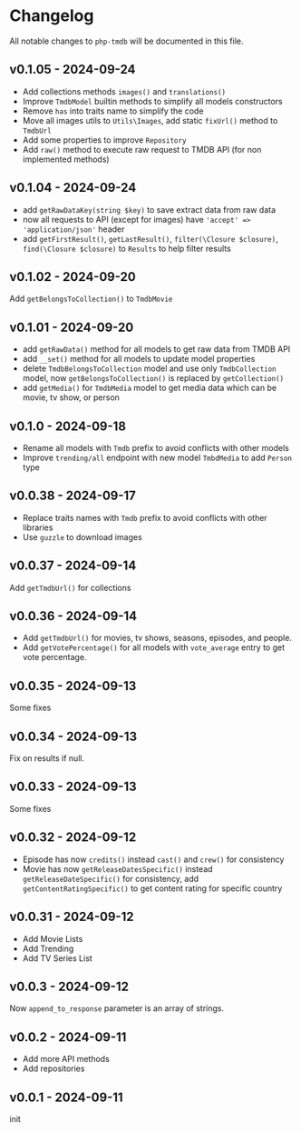 # Changelog

All notable changes to `php-tmdb` will be documented in this file.

## v0.1.05 - 2024-09-24

- Add collections methods `images()` and `translations()`
- Improve `TmdbModel` builtin methods to simplify all models constructors
- Remove `has` into traits name to simplify the code
- Move all images utils to `Utils\Images`, add static `fixUrl()` method to `TmdbUrl`
- Add some properties to improve `Repository`
- Add `raw()` method to execute raw request to TMDB API (for non implemented methods)

## v0.1.04 - 2024-09-24

- add `getRawDataKey(string $key)` to save extract data from raw data
- now all requests to API (except for images) have `'accept' => 'application/json'` header
- add `getFirstResult()`, `getLastResult()`, `filter(\Closure $closure)`, `find(\Closure $closure)` to `Results` to help filter results

## v0.1.02 - 2024-09-20

Add `getBelongsToCollection()` to `TmdbMovie`

## v0.1.01 - 2024-09-20

- add `getRawData()` method for all models to get raw data from TMDB API
- add `__set()` method for all models to update model properties
- delete `TmdbBelongsToCollection` model and use only `TmdbCollection` model, now `getBelongsToCollection()` is replaced by `getCollection()`
- add `getMedia()` for `TmdbMedia` model to get media data which can be movie, tv show, or person

## v0.1.0 - 2024-09-18

- Rename all models with `Tmdb` prefix to avoid conflicts with other models
- Improve `trending/all` endpoint with new model `TmbdMedia` to add `Person` type

## v0.0.38 - 2024-09-17

- Replace traits names with `Tmdb` prefix to avoid conflicts with other libraries
- Use `guzzle` to download images

## v0.0.37 - 2024-09-14

Add `getTmdbUrl()` for collections

## v0.0.36 - 2024-09-14

- Add `getTmdbUrl()` for movies, tv shows, seasons, episodes, and people.
- Add `getVotePercentage()` for all models with `vote_average` entry to get vote percentage.

## v0.0.35 - 2024-09-13

Some fixes

## v0.0.34 - 2024-09-13

Fix on results if null.

## v0.0.33 - 2024-09-13

Some fixes

## v0.0.32 - 2024-09-12

- Episode has now `credits()` instead `cast()` and `crew()` for consistency
- Movie has now `getReleaseDatesSpecific()` instead `getReleaseDateSpecific()` for consistency, add `getContentRatingSpecific()` to get content rating for specific country

## v0.0.31 - 2024-09-12

- Add Movie Lists
- Add Trending
- Add TV Series List

## v0.0.3 - 2024-09-12

Now `append_to_response` parameter is an array of strings.

## v0.0.2 - 2024-09-11

- Add more API methods
- Add repositories

## v0.0.1 - 2024-09-11

init
